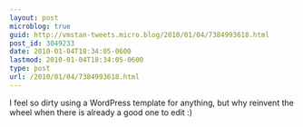 ```yaml
---
layout: post
microblog: true
guid: http://vmstan-tweets.micro.blog/2010/01/04/7384993618.html
post_id: 3049233
date: 2010-01-04T18:34:05-0600
lastmod: 2010-01-04T18:34:05-0600
type: post
url: /2010/01/04/7384993618.html
---
```

I feel so dirty using a WordPress template for anything, but why reinvent the wheel when there is already a good one to edit :)
